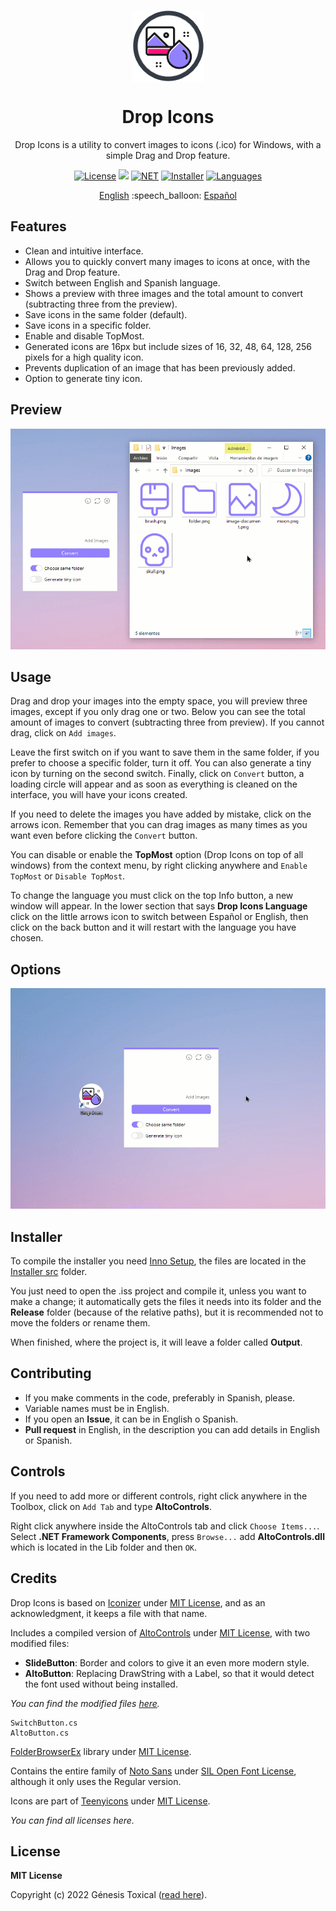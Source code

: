 <p align="center"></p>
<p align="center"><a href="#"><img width="115px" src="docs/assets/Logo-115px.png" align="center" alt="Drop Icons"/></a></p>
<h1 align="center">Drop Icons</h1>
<p align="center">Drop Icons is a utility to convert images to icons (.ico) for Windows, with a simple Drag and Drop feature.</p>

<p align="center">
 <a href="LICENSE"><img alt="License" src="https://img.shields.io/badge/License-MIT-9280FF?style=flat-square&labelColor=343B45"/></a>
 <a href="releases/latest"><img src="https://img.shields.io/github/v/release/genesistoxical/release-prueba.svg?color=9280FF&label=Release&style=flat-square&labelColor=343B45"/></a>
 <a href="#"><img alt="NET" src="https://img.shields.io/badge/.NET_Framework-4.8-9280FF?style=flat-square&labelColor=343B45"/></a> 
 <a href="Installer-src"><img alt="Installer" src="https://img.shields.io/badge/Installer-ISS-9280FF?style=flat-square&labelColor=343B45"/></a>
 <a href="#"><img alt="Languages" src="https://img.shields.io/badge/Languages-2-9280FF?style=flat-square&labelColor=343B45"/></a>
</p>

<p align="center">
<a href="README.md">English</a> :speech_balloon: <a href="README-es.md">Español</a>
</p>

## Features
* Clean and intuitive interface.
* Allows you to quickly convert many images to icons at once, with the Drag and Drop feature.
* Switch between English and Spanish language.
* Shows a preview with three images and the total amount to convert (subtracting three from the preview).
* Save icons in the same folder (default).
* Save icons in a specific folder.
* Enable and disable TopMost.
* Generated icons are 16px but include sizes of 16, 32, 48, 64, 128, 256 pixels for a high quality icon.
* Prevents duplication of an image that has been previously added.
* Option to generate tiny icon.

## Preview
<a href="#"><img src="docs/assets/Drop-Icons.gif"/></a>

## Usage
Drag and drop your images into the empty space, you will preview three images, except if you only drag one or two. Below you can see the total amount of images to convert (subtracting three from preview). If you cannot drag, click on `Add images`.

Leave the first switch on if you want to save them in the same folder, if you prefer to choose a specific folder, turn it off. You can also generate a tiny icon by turning on the second switch. Finally, click on `Convert` button, a loading circle will appear and as soon as everything is cleaned on the interface, you will have your icons created.

If you need to delete the images you have added by mistake, click on the arrows icon. Remember that you can drag images as many times as you want even before clicking the `Convert` button.

You can disable or enable the **TopMost** option (Drop Icons on top of all windows) from the context menu, by right clicking anywhere and `Enable TopMost` or `Disable TopMost`.

To change the language you must click on the top Info button, a new window will appear. In the lower section that says **Drop Icons Language** click on the little arrows icon to switch between Español or English, then click on the back button and it will restart with the language you have chosen.

## Options
<a href="#"><img src="docs/assets/Drop-Icons-Options.gif"/></a>

## Installer
To compile the installer you need [Inno Setup](https://jrsoftware.org/isinfo.php), the files are located in the [Installer src](Installer-src) folder.

You just need to open the .iss project and compile it, unless you want to make a change; it automatically gets the files it needs into its folder and the **Release** folder (because of the relative paths), but it is recommended not to move the folders or rename them.

When finished, where the project is, it will leave a folder called **Output**.

## Contributing
* If you make comments in the code, preferably in Spanish, please.
* Variable names must be in English.
* If you open an **Issue**, it can be in English o Spanish.
* **Pull request** in English, in the description you can add details in English or Spanish.

## Controls
If you need to add more or different controls, right click anywhere in the Toolbox, click on `Add Tab` and type **AltoControls**.

Right click anywhere inside the AltoControls tab and click `Choose Items...`. Select **.NET Framework Components**, press `Browse...` add **AltoControls.dll** which is located in the Lib folder and then `OK`.
## Credits
Drop Icons is based on [Iconizer](https://github.com/willnode/Iconizer) under [MIT License](https://github.com/willnode/Iconizer/blob/master/LICENSE), and as an acknowledgment, it keeps a file with that name.

Includes a compiled version of [AltoControls](https://github.com/aalitor/AltoControls) under [MIT License](https://github.com/aalitor/AltoControls/blob/on-development/license.txt), with two modified files:
* **SlideButton**: Border and colors to give it an even more modern style.
* **AltoButton**: Replacing DrawString with a Label, so that it would detect the font used without being installed.

*You can find the modified files [here](https://github.com/genesistoxical/modified-files/tree/main/AltoControls).*
~~~
SwitchButton.cs
AltoButton.cs
~~~

[FolderBrowserEx](https://github.com/evaristocuesta/FolderBrowserEx) library under [MIT License](https://github.com/evaristocuesta/FolderBrowserEx/blob/master/LICENSE).

Contains the entire family of [Noto Sans](https://fonts.google.com/noto/specimen/Noto+Sans) under [SIL Open Font License](#), although it only uses the Regular version.

Icons are part of [Teenyicons](https://github.com/teenyicons/teenyicons) under [MIT License](https://github.com/teenyicons/teenyicons/blob/master/LICENSE).

*You can find all licenses here.*

## License
**MIT License**

Copyright (c) 2022 Génesis Toxical ([read here](https://github.com/genesistoxical/DropIcons/LICENSE)).
